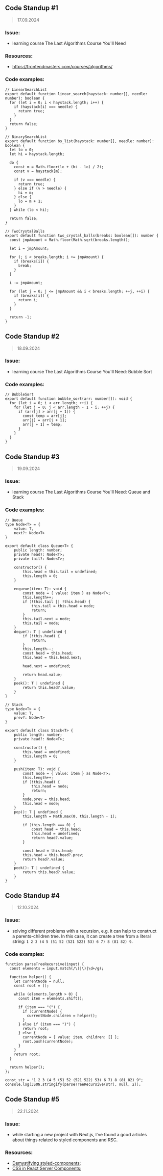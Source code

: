 ## Code Standup #1

> 17.09.2024

### Issue:
- learning course The Last Algorithms Course You'll Need

### Resources:
- https://frontendmasters.com/courses/algorithms/

### Code examples:

```
// LinearSearchList
export default function linear_search(haystack: number[], needle: number): boolean {
  for (let i = 0; i < haystack.length; i++) {
    if (haystack[i] === needle) {
      return true;
    }
  }
  return false;
}

// BinarySearchList
export default function bs_list(haystack: number[], needle: number): boolean {
  let lo = 0;
  let hi = haystack.length;

  do {
    const m = Math.floor(lo + (hi - lo) / 2);
    const v = haystack[m];

    if (v === needle) {
      return true;
    } else if (v > needle) {
      hi = m;
    } else {
      lo = m + 1;
    }
  } while (lo < hi);

  return false;
}

// TwoCrystalBalls
export default function two_crystal_balls(breaks: boolean[]): number {
  const jmpAmount = Math.floor(Math.sqrt(breaks.length));

  let i = jmpAmount;

  for (; i < breaks.length; i += jmpAmount) {
    if (breaks[i]) {
      break;
    }
  }

  i -= jmpAmount;

  for (let j = 0; j <= jmpAmount && i < breaks.length; ++j, ++i) {
    if (breaks[i]) {
      return i;
    }
  }

  return -1;
}
```

## Code Standup #2

> 18.09.2024

### Issue:
  - learning course The Last Algorithms Course You'll Need: Bubble Sort

### Code examples:

```
// BubbleSort
export default function bubble_sort(arr: number[]): void {
  for (let i = 0; i < arr.length; ++i) {
    for (let j = 0; j < arr.length - 1 - i; ++j) {
      if (arr[j] > arr[j + 1]) {
        const temp = arr[j];
        arr[j] = arr[j + 1];
        arr[j + 1] = temp;
      }
    }
  }
}
```

## Code Standup #3

> 19.09.2024

### Issue:
  - learning course The Last Algorithms Course You'll Need: Queue and Stack

### Code examples:

```
// Queue
type Node<T> = {
    value: T,
    next?: Node<T>
}

export default class Queue<T> {
    public length: number;
    private head?: Node<T>;
    private tail?: Node<T>;

    constructor() {
        this.head = this.tail = undefined;
        this.length = 0;
    }

    enqueue(item: T): void {
        const node = { value: item } as Node<T>;
        this.length++;
        if (!this.tail || !this.head) {
            this.tail = this.head = node;
            return;
        }
        this.tail.next = node;
        this.tail = node;
    }
    deque(): T | undefined {
        if (!this.head) {
            return;
        }
        this.length--;
        const head = this.head;
        this.head = this.head.next;

        head.next = undefined;

        return head.value;
    }
    peek(): T | undefined {
        return this.head?.value;
    }
}

// Stack
type Node<T> = {
    value: T,
    prev?: Node<T>
}

export default class Stack<T> {
    public length: number;
    private head?: Node<T>;

    constructor() {
        this.head = undefined;
        this.length = 0;
    }

    push(item: T): void {
        const node = { value: item } as Node<T>;
        this.length++;
        if (!this.head) {
            this.head = node;
            return;
        }
        node.prev = this.head;
        this.head = node;
    }
    pop(): T | undefined {
        this.length = Math.max(0, this.length - 1);

        if (this.length === 0) {
            const head = this.head;
            this.head = undefined;
            return head?.value;
        }

        const head = this.head;
        this.head = this.head?.prev;
        return head?.value;
    }
    peek(): T | undefined {
        return this.head?.value;
    }
}
```

## Code Standup #4

> 12.10.2024

### Issue: 
 - solving different problems with a recursion, e.g. it can help to construct a parents-children tree. In this case, it can create a tree from a literal string: `1 2 3 (4 5 (51 52 (521 522) 53) 6 7) 8 (81 82) 9`.

### Code examples:

```
function parseTreeRecursive(input) {
  const elements = input.match(/\(|\)|\d+/g);

  function helper() {
    let currentNode = null;
    const root = [];

    while (elements.length > 0) {
      const item = elements.shift();

      if (item === "(") {
        if (currentNode) {
          currentNode.children = helper();
        }
      } else if (item === ")") {
        return root;
      } else {
        currentNode = { value: item, children: [] };
        root.push(currentNode);
      }
    }
    return root;
  }

  return helper();
};

const str = "1 2 3 (4 5 (51 52 (521 522) 53) 6 7) 8 (81 82) 9";
console.log(JSON.stringify(parseTreeRecursive(str), null, 2));
```

## Code Standup #5

> 22.11.2024

### Issue:
- while starting a new project with Next.js, I've found a good articles about things related to styled components and RSC.

### Resources:
- [Demystifying styled-components](https://www.joshwcomeau.com/react/demystifying-styled-components/);
- [CSS in React Server Components](https://www.joshwcomeau.com/react/css-in-rsc/);
